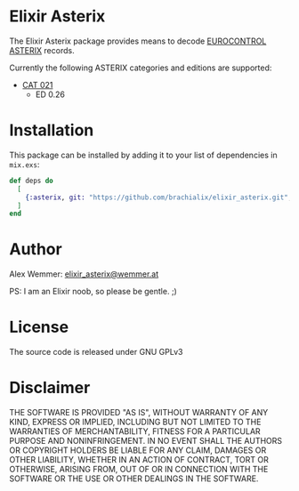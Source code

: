 # Elixir Asterix

The Elixir Asterix package provides means to decode [EUROCONTROL ASTERIX](https://www.eurocontrol.int/services/asterix) records.

Currently the following ASTERIX categories and editions are supported:

- [CAT 021](https://www.eurocontrol.int/publications/cat021-automatic-dependent-surveillance-broadcast-ads-b-messages-part-12)
    - ED 0.26

# Installation

This package can be installed by adding it to your list of dependencies in `mix.exs`:

```elixir
def deps do
  [
    {:asterix, git: "https://github.com/brachialix/elixir_asterix.git", tag: "master"}
  ]
end
```

# Author

Alex Wemmer: elixir_asterix@wemmer.at

PS: I am an Elixir noob, so please be gentle. ;)

# License

The source code is released under GNU GPLv3

# Disclaimer

THE SOFTWARE IS PROVIDED "AS IS", WITHOUT WARRANTY OF ANY KIND, EXPRESS OR IMPLIED, INCLUDING BUT NOT LIMITED TO THE WARRANTIES OF MERCHANTABILITY, FITNESS FOR A PARTICULAR PURPOSE AND NONINFRINGEMENT. IN NO EVENT SHALL THE AUTHORS OR COPYRIGHT HOLDERS BE LIABLE FOR ANY CLAIM, DAMAGES OR OTHER LIABILITY, WHETHER IN AN ACTION OF CONTRACT, TORT OR OTHERWISE, ARISING FROM, OUT OF OR IN CONNECTION WITH THE SOFTWARE OR THE USE OR OTHER DEALINGS IN THE SOFTWARE.







